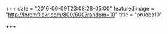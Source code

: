 +++
date = "2016-06-09T23:08:28-05:00"
featuredimage = "http://loremflickr.com/800/600?random=10"
title = "prueba10"

+++

